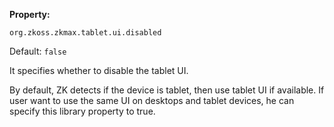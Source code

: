 **Property:**

`org.zkoss.zkmax.tablet.ui.disabled`

Default:  `false`

It specifies whether to disable the tablet UI.

By default, ZK detects if the device is tablet, then use tablet UI if
available. If user want to use the same UI on desktops and tablet
devices, he can specify this library property to true.
